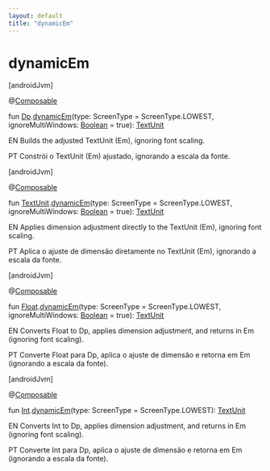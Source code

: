 ```yaml
---
layout: default
title: "dynamicEm"
---
```


# dynamicEm

[androidJvm]

@[Composable](https://developer.android.com/reference/kotlin/androidx/compose/runtime/Composable.html)

fun [Dp](https://developer.android.com/reference/kotlin/androidx/compose/ui/unit/Dp.html).[dynamicEm](dynamic-em.md)(type: ScreenType = ScreenType.LOWEST, ignoreMultiWindows: [Boolean](https://kotlinlang.org/api/core/kotlin-stdlib/kotlin/-boolean/index.html) = true): [TextUnit](https://developer.android.com/reference/kotlin/androidx/compose/ui/unit/TextUnit.html)

EN Builds the adjusted TextUnit (Em), ignoring font scaling.

PT Constrói o TextUnit (Em) ajustado, ignorando a escala da fonte.

[androidJvm]

@[Composable](https://developer.android.com/reference/kotlin/androidx/compose/runtime/Composable.html)

fun [TextUnit](https://developer.android.com/reference/kotlin/androidx/compose/ui/unit/TextUnit.html).[dynamicEm](dynamic-em.md)(type: ScreenType = ScreenType.LOWEST, ignoreMultiWindows: [Boolean](https://kotlinlang.org/api/core/kotlin-stdlib/kotlin/-boolean/index.html) = true): [TextUnit](https://developer.android.com/reference/kotlin/androidx/compose/ui/unit/TextUnit.html)

EN Applies dimension adjustment directly to the TextUnit (Em), ignoring font scaling.

PT Aplica o ajuste de dimensão diretamente no TextUnit (Em), ignorando a escala da fonte.

[androidJvm]

@[Composable](https://developer.android.com/reference/kotlin/androidx/compose/runtime/Composable.html)

fun [Float](https://kotlinlang.org/api/core/kotlin-stdlib/kotlin/-float/index.html).[dynamicEm](dynamic-em.md)(type: ScreenType = ScreenType.LOWEST, ignoreMultiWindows: [Boolean](https://kotlinlang.org/api/core/kotlin-stdlib/kotlin/-boolean/index.html) = true): [TextUnit](https://developer.android.com/reference/kotlin/androidx/compose/ui/unit/TextUnit.html)

EN Converts Float to Dp, applies dimension adjustment, and returns in Em (ignoring font scaling).

PT Converte Float para Dp, aplica o ajuste de dimensão e retorna em Em (ignorando a escala da fonte).

[androidJvm]

@[Composable](https://developer.android.com/reference/kotlin/androidx/compose/runtime/Composable.html)

fun [Int](https://kotlinlang.org/api/core/kotlin-stdlib/kotlin/-int/index.html).[dynamicEm](dynamic-em.md)(type: ScreenType = ScreenType.LOWEST): [TextUnit](https://developer.android.com/reference/kotlin/androidx/compose/ui/unit/TextUnit.html)

EN Converts Int to Dp, applies dimension adjustment, and returns in Em (ignoring font scaling).

PT Converte Int para Dp, aplica o ajuste de dimensão e retorna em Em (ignorando a escala da fonte).